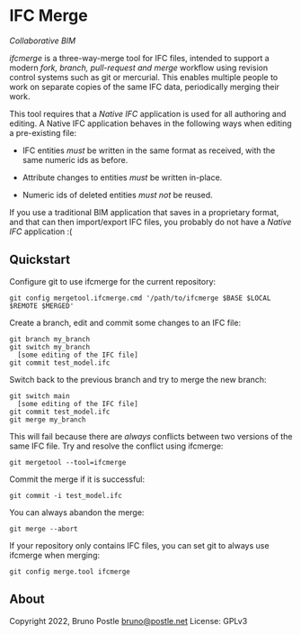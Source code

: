 # IFC Merge

*Collaborative BIM*

*ifcmerge* is a three-way-merge tool for IFC files, intended to support a
modern *fork, branch, pull-request and merge* workflow using revision control
systems such as git or mercurial.  This enables multiple people to work on
separate copies of the same IFC data, periodically merging their work.

This tool requires that a *Native IFC* application is used for all authoring
and editing.  A Native IFC application behaves in the following ways when
editing a pre-existing file:

* IFC entities *must* be written in the same format as received, with the same
  numeric ids as before.

* Attribute changes to entities *must* be written in-place.

* Numeric ids of deleted entities *must not* be reused.

If you use a traditional BIM application that saves in a proprietary format,
and that can then import/export IFC files, you probably do not have a *Native
IFC* application :(

## Quickstart

Configure git to use ifcmerge for the current repository:

    git config mergetool.ifcmerge.cmd '/path/to/ifcmerge $BASE $LOCAL $REMOTE $MERGED'

Create a branch, edit and commit some changes to an IFC file:

    git branch my_branch
    git switch my_branch
      [some editing of the IFC file]
    git commit test_model.ifc

Switch back to the previous branch and try to merge the new branch:

    git switch main
      [some editing of the IFC file]
    git commit test_model.ifc
    git merge my_branch

This will fail because there are *always* conflicts between two versions of the
same IFC file.  Try and resolve the conflict using ifcmerge:

    git mergetool --tool=ifcmerge

Commit the merge if it is successful:

    git commit -i test_model.ifc

You can always abandon the merge:

    git merge --abort

If your repository only contains IFC files, you can set git to always use
ifcmerge when merging:

    git config merge.tool ifcmerge

## About

Copyright 2022, Bruno Postle <bruno@postle.net>
License: GPLv3
